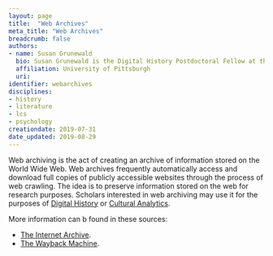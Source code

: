 ```yaml
---
layout: page
title:  "Web Archives"
meta_title: "Web Archives"
breadcrumb: false
authors:
- name: Susan Grunewald
  bio: Susan Grunewald is the Digital History Postdoctoral Fellow at the University of Pittsburgh’s World History Center. She received her PhD from Carnegie Mellon University, where she was a two-time A.W. Mellon Fellow in Digital Humanities. Her research focuses on Soviet history, particularly German prisoners of war in the USSR during and after the Second World War.
  affiliation: University of Pittsburgh
  uri:
identifier: webarchives
disciplines:
- history
- literature
- lcs
- psychology
creationdate: 2019-07-31
date_updated: 2019-08-29
---
```


Web archiving is the act of creating an archive of information stored on the World Wide Web. Web archives frequently automatically access and download full copies of publicly accessible websites through the process of web crawling. The idea is to preserve information stored on the web for research purposes. Scholars interested in web archiving may use it for the purposes of [Digital History](/_topics/DigitalHistory.md) or [Cultural Analytics](/_topics/CulturalAnalytics.md).

More information can b found in these sources:
-  [The Internet Archive](https://archive.org/).
-  [The Wayback Machine](https://archive.org/web/).
